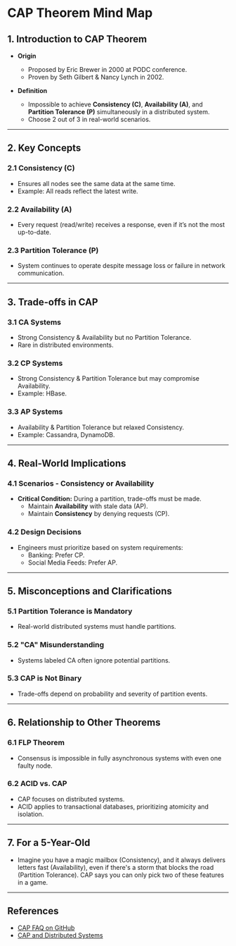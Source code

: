 # CAP Theorem Mind Map

## 1. Introduction to CAP Theorem
- **Origin**  
  - Proposed by Eric Brewer in 2000 at PODC conference.
  - Proven by Seth Gilbert & Nancy Lynch in 2002.

- **Definition**  
  - Impossible to achieve **Consistency (C)**, **Availability (A)**, and **Partition Tolerance (P)** simultaneously in a distributed system.
  - Choose 2 out of 3 in real-world scenarios.

---

## 2. Key Concepts

### 2.1 Consistency (C)
- Ensures all nodes see the same data at the same time.
- Example: All reads reflect the latest write.

### 2.2 Availability (A)
- Every request (read/write) receives a response, even if it’s not the most up-to-date.

### 2.3 Partition Tolerance (P)
- System continues to operate despite message loss or failure in network communication.

---

## 3. Trade-offs in CAP

### 3.1 CA Systems
- Strong Consistency & Availability but no Partition Tolerance.
- Rare in distributed environments.

### 3.2 CP Systems
- Strong Consistency & Partition Tolerance but may compromise Availability.
- Example: HBase.

### 3.3 AP Systems
- Availability & Partition Tolerance but relaxed Consistency.
- Example: Cassandra, DynamoDB.

---

## 4. Real-World Implications

### 4.1 Scenarios - Consistency or Availability
- **Critical Condition:** During a partition, trade-offs must be made.
  - Maintain **Availability** with stale data (AP).
  - Maintain **Consistency** by denying requests (CP).

### 4.2 Design Decisions
- Engineers must prioritize based on system requirements:
  - Banking: Prefer CP.
  - Social Media Feeds: Prefer AP.

---

## 5. Misconceptions and Clarifications

### 5.1 Partition Tolerance is Mandatory
- Real-world distributed systems must handle partitions.

### 5.2 "CA" Misunderstanding
- Systems labeled CA often ignore potential partitions.

### 5.3 CAP is Not Binary
- Trade-offs depend on probability and severity of partition events.

---

## 6. Relationship to Other Theorems

### 6.1 FLP Theorem
- Consensus is impossible in fully asynchronous systems with even one faulty node.

### 6.2 ACID vs. CAP
- CAP focuses on distributed systems.
- ACID applies to transactional databases, prioritizing atomicity and isolation.

---

## 7. For a 5-Year-Old
- Imagine you have a magic mailbox (Consistency), and it always delivers letters fast (Availability), even if there's a storm that blocks the road (Partition Tolerance). CAP says you can only pick two of these features in a game.

---

## References
- [CAP FAQ on GitHub](https://github.com/henryr/cap-faq)
- [CAP and Distributed Systems](https://en.wikipedia.org/wiki/CAP_theorem)